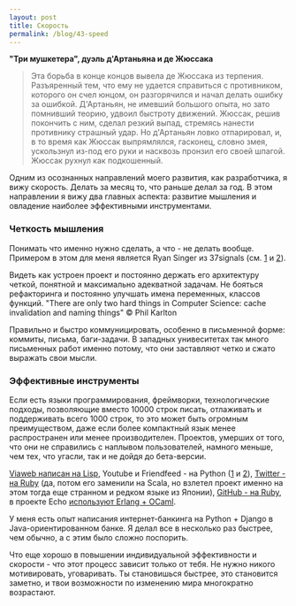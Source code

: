 ```yaml
---
layout: post
title: Скорость 
permalink: /blog/43-speed
---
```

**"Три мушкетера", дуэль д'Артаньяна и де Жюссака**

> Эта борьба  в  конце концов вывела де Жюссака из терпения.  Разъяренный тем, что ему не удается справиться с противником, которого он счел юнцом, он разгорячился  и  начал  делать  ошибку за  ошибкой.  Д'Артаньян,  не имевший большого опыта, но зато  помнивший теорию, удвоил быстроту движений. Жюссак, решив  покончить с  ним, сделал  резкий выпад, стремясь  нанести  противнику страшный  удар.  Но  д'Артаньян ловко отпарировал, и, в то  время как Жюссак выпрямлялся, гасконец,  словно змея, ускользнул  из-под  его руки и насквозь пронзил его своей шпагой. Жюссак рухнул как подкошенный.

Одним из осознанных направлений моего развития, как разработчика, я вижу скорость. Делать за месяц то, что раньше делал за год. В этом направлении я вижу два главных аспекта: развитие мышления и овладение наиболее эффективными инструментами.
<!--more-->

### Четкость мышления

Понимать что именно нужно сделать, а что - не делать вообще. Примером в этом для меня является Ryan Singer из 37signals (см. [1](http://37signals.com/svn/posts/1952-i-gave-a-talk-on-ui-fundamentals-for-programmers) и [2](http://37signals.com/svn/posts/2294-designing-with-forces-how-to-apply-christopher-alexander-in-everyday-work)).

Видеть как устроен проект и постоянно держать его архитектуру четкой, понятной и максимально адекватной задачам. Не бояться рефакторинга и постоянно улучшать имена переменных, классов функций. "There are only two hard things in Computer Science: cache invalidation and naming things" &copy; Phil Karlton

Правильно и быстро коммуницировать, особенно в письменной форме: коммиты, письма, баги-задачи. В западных унивеситетах так много письменных работ именно потому, что они заставляют четко и сжато выражать свои мысли.

### Эффективные инструменты

Если есть языки программирования, фреймворки, технологические подходы, позволяющие вместо 10000 строк писать, отлаживать и поддерживать всего 1000 строк, то это может быть огромным преимуществом, даже если более компактный язык менее распространен или менее производителен. Проектов, умерших от того, что они не справились с наплывом пользователей, намного меньше, чем тех, что угасли, так и не дойдя до бета-версии.

[Viaweb написан на Lisp](http://www.paulgraham.com/avg.html), Youtube и Friendfeed - на Python ([1](http://mail.python.org/pipermail/python-dev/2006-December/070323.html) и [2](http://bret.appspot.com/entry/tornado-web-server)), [Twitter - на Ruby](http://en.wikipedia.org/wiki/Twitter#Technology) (да, потом его заменили на Scala, но взлетел проект именно на этом тогда еще странном и редком языке из Японии), [GitHub - на Ruby](http://github.com/blog/530-how-we-made-github-fast), в проекте Echo [используют Erlang + OCaml](http://lionet.livejournal.com/63253.html).

У меня есть опыт написания интернет-банкинга на Python + Django в Java-ориентированном банке. Я делал все в несколько раз быстрее, чем обычно, а с этим было сложно поспорить.

Что еще хорошо в повышении индивидуальной эффективности и скорости - что этот процесс зависит только от тебя. Не нужно никого мотивировать, уговаривать. Ты становишься быстрее, это становится заметно, и твои возможности по изменению мира многократно возрастают.
